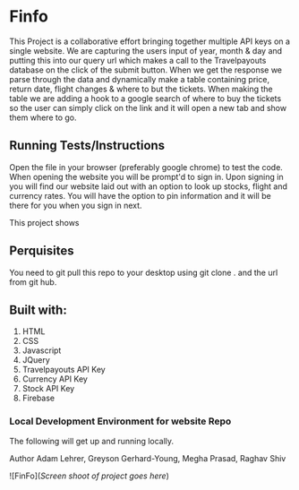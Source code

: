 # Finfo

This Project is a collaborative effort bringing together multiple API keys on a single website. We are capturing the users input of year, month & day and putting this into our query url which makes a call to the Travelpayouts database on the click of the submit button. When we get the response we parse through the data and dynamically make a table containing price, return date, flight changes & where to but the tickets. When making the table we are adding a hook to a google search of where to buy the tickets so the user can simply click on the link and it will open a new tab and show them where to go. 


## Running Tests/Instructions
Open the file in  your browser (preferably google chrome) to test the code. When opening the website you will be prompt'd to sign in. Upon signing in you will find our website laid out with an option to look up stocks, flight and currency rates.  You will have the option to pin information and it will be there for you when you sign in next. 

This project shows 

## Perquisites
You need to git pull this repo to your desktop using git clone . and the url from git hub. 



## Built with:
<ol>
<li> HTML 
<li> CSS 
<li> Javascript
<li> JQuery
<li> Travelpayouts API Key
<li> Currency API Key
<li> Stock API Key
<li> Firebase 
</ol>

### Local Development Environment for website Repo
The following will get up and running locally.

Author
Adam Lehrer, Greyson Gerhard-Young, Megha Prasad, Raghav Shiv


![FinFo](*Screen shoot of project goes here*)

